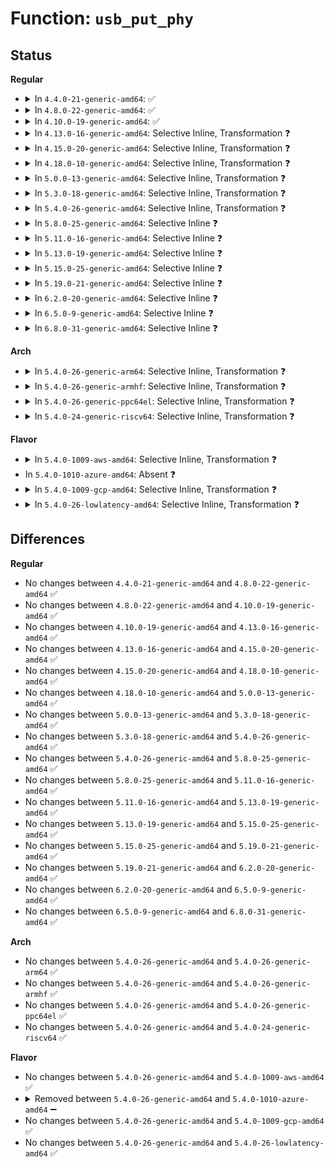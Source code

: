 # Function: <code>usb_put_phy</code>

## Status
<b>Regular</b>
<ul>
<li>
<details>
<summary>In <code>4.4.0-21-generic-amd64</code>: ✅</summary>

```c
void usb_put_phy(struct usb_phy * x)
```

```json
{
  "name": "usb_put_phy",
  "collision_type": "Unique Global",
  "inline_type": "No",
  "funcs": [
    {
      "addr": 18446744071585270672,
      "name": "usb_put_phy",
      "external": true,
      "loc": "drivers/usb/phy/phy.c:360",
      "file": "drivers/usb/phy/phy.c",
      "inline": "seen, unknown",
      "caller_inline": [],
      "caller_func": [
        "drivers/usb/core/hcd.c:usb_remove_hcd",
        "drivers/usb/core/hcd.c:usb_add_hcd",
        "drivers/usb/core/hcd.c:usb_add_hcd",
        "drivers/usb/phy/phy.c:devm_usb_phy_release",
        "drivers/usb/phy/phy.c:devm_usb_phy_release2"
      ]
    }
  ],
  "symbols": [
    {
      "addr": 18446744071585270672,
      "name": "usb_put_phy",
      "section": ".text",
      "bind": "STB_GLOBAL",
      "size": 46
    }
  ]
}
```
</details>
</li>
<li>
<details>
<summary>In <code>4.8.0-22-generic-amd64</code>: ✅</summary>

```c
void usb_put_phy(struct usb_phy * x)
```

```json
{
  "name": "usb_put_phy",
  "collision_type": "Unique Global",
  "inline_type": "No",
  "funcs": [
    {
      "addr": 18446744071585666384,
      "name": "usb_put_phy",
      "external": true,
      "loc": "drivers/usb/phy/phy.c:360",
      "file": "drivers/usb/phy/phy.c",
      "inline": "seen, unknown",
      "caller_inline": [],
      "caller_func": [
        "drivers/usb/core/hcd.c:usb_remove_hcd",
        "drivers/usb/core/hcd.c:usb_add_hcd",
        "drivers/usb/core/hcd.c:usb_add_hcd",
        "drivers/usb/phy/phy.c:devm_usb_phy_release2",
        "drivers/usb/phy/phy.c:devm_usb_phy_release"
      ]
    }
  ],
  "symbols": [
    {
      "addr": 18446744071585666384,
      "name": "usb_put_phy",
      "section": ".text",
      "bind": "STB_GLOBAL",
      "size": 46
    }
  ]
}
```
</details>
</li>
<li>
<details>
<summary>In <code>4.10.0-19-generic-amd64</code>: ✅</summary>

```c
void usb_put_phy(struct usb_phy * x)
```

```json
{
  "name": "usb_put_phy",
  "collision_type": "Unique Global",
  "inline_type": "No",
  "funcs": [
    {
      "addr": 18446744071585854080,
      "name": "usb_put_phy",
      "external": true,
      "loc": "drivers/usb/phy/phy.c:360",
      "file": "drivers/usb/phy/phy.c",
      "inline": "seen, unknown",
      "caller_inline": [],
      "caller_func": [
        "drivers/usb/core/hcd.c:usb_remove_hcd",
        "drivers/usb/core/hcd.c:usb_add_hcd",
        "drivers/usb/core/hcd.c:usb_add_hcd",
        "drivers/usb/phy/phy.c:devm_usb_phy_release2",
        "drivers/usb/phy/phy.c:devm_usb_phy_release"
      ]
    }
  ],
  "symbols": [
    {
      "addr": 18446744071585854080,
      "name": "usb_put_phy",
      "section": ".text",
      "bind": "STB_GLOBAL",
      "size": 46
    }
  ]
}
```
</details>
</li>
<li>
<details>
<summary>In <code>4.13.0-16-generic-amd64</code>: Selective Inline, Transformation ❓</summary>

```c
void usb_put_phy(struct usb_phy * x)
```

```json
{
  "name": "usb_put_phy",
  "collision_type": "Unique Global",
  "inline_type": "Selective",
  "funcs": [
    {
      "addr": 18446744071585941365,
      "name": "usb_put_phy",
      "external": true,
      "loc": "drivers/usb/phy/phy.c:408",
      "file": "drivers/usb/phy/phy.c",
      "inline": "not declared, inlined",
      "caller_inline": [
        "drivers/usb/phy/phy.c:devm_usb_phy_release2",
        "drivers/usb/phy/phy.c:devm_usb_phy_release"
      ],
      "caller_func": [
        "drivers/usb/core/hcd.c:usb_remove_hcd",
        "drivers/usb/core/hcd.c:usb_add_hcd",
        "drivers/usb/core/hcd.c:usb_add_hcd",
        "drivers/usb/phy/phy.c:devm_usb_phy_release2",
        "drivers/usb/phy/phy.c:devm_usb_phy_release"
      ]
    }
  ],
  "symbols": [
    {
      "addr": 18446744071585941216,
      "name": "usb_put_phy.part.12",
      "section": ".text",
      "bind": "STB_LOCAL",
      "size": 40
    },
    {
      "addr": 18446744071585941264,
      "name": "usb_put_phy",
      "section": ".text",
      "bind": "STB_GLOBAL",
      "size": 23
    }
  ]
}
```
</details>
</li>
<li>
<details>
<summary>In <code>4.15.0-20-generic-amd64</code>: Selective Inline, Transformation ❓</summary>

```c
void usb_put_phy(struct usb_phy * x)
```

```json
{
  "name": "usb_put_phy",
  "collision_type": "Unique Global",
  "inline_type": "Selective",
  "funcs": [
    {
      "addr": 18446744071586383912,
      "name": "usb_put_phy",
      "external": true,
      "loc": "drivers/usb/phy/phy.c:676",
      "file": "drivers/usb/phy/phy.c",
      "inline": "not declared, inlined",
      "caller_inline": [
        "drivers/usb/phy/phy.c:devm_usb_phy_release2",
        "drivers/usb/phy/phy.c:devm_usb_phy_release"
      ],
      "caller_func": [
        "drivers/usb/core/hcd.c:usb_remove_hcd",
        "drivers/usb/core/hcd.c:usb_add_hcd",
        "drivers/usb/core/hcd.c:usb_add_hcd",
        "drivers/usb/phy/phy.c:devm_usb_phy_release2",
        "drivers/usb/phy/phy.c:devm_usb_phy_release"
      ]
    }
  ],
  "symbols": [
    {
      "addr": 18446744071586383760,
      "name": "usb_put_phy.part.15",
      "section": ".text",
      "bind": "STB_LOCAL",
      "size": 40
    },
    {
      "addr": 18446744071586383808,
      "name": "usb_put_phy",
      "section": ".text",
      "bind": "STB_GLOBAL",
      "size": 23
    }
  ]
}
```
</details>
</li>
<li>
<details>
<summary>In <code>4.18.0-10-generic-amd64</code>: Selective Inline, Transformation ❓</summary>

```c
void usb_put_phy(struct usb_phy * x)
```

```json
{
  "name": "usb_put_phy",
  "collision_type": "Unique Global",
  "inline_type": "Selective",
  "funcs": [
    {
      "addr": 18446744071586642616,
      "name": "usb_put_phy",
      "external": true,
      "loc": "drivers/usb/phy/phy.c:595",
      "file": "drivers/usb/phy/phy.c",
      "inline": "not declared, inlined",
      "caller_inline": [
        "drivers/usb/phy/phy.c:devm_usb_phy_release2",
        "drivers/usb/phy/phy.c:devm_usb_phy_release"
      ],
      "caller_func": [
        "drivers/usb/phy/phy.c:devm_usb_phy_release2",
        "drivers/usb/phy/phy.c:devm_usb_phy_release"
      ]
    }
  ],
  "symbols": [
    {
      "addr": 18446744071586642464,
      "name": "usb_put_phy.part.16",
      "section": ".text",
      "bind": "STB_LOCAL",
      "size": 40
    },
    {
      "addr": 18446744071586642512,
      "name": "usb_put_phy",
      "section": ".text",
      "bind": "STB_GLOBAL",
      "size": 22
    }
  ]
}
```
</details>
</li>
<li>
<details>
<summary>In <code>5.0.0-13-generic-amd64</code>: Selective Inline, Transformation ❓</summary>

```c
void usb_put_phy(struct usb_phy * x)
```

```json
{
  "name": "usb_put_phy",
  "collision_type": "Unique Global",
  "inline_type": "Selective",
  "funcs": [
    {
      "addr": 18446744071586791736,
      "name": "usb_put_phy",
      "external": true,
      "loc": "drivers/usb/phy/phy.c:595",
      "file": "drivers/usb/phy/phy.c",
      "inline": "not declared, inlined",
      "caller_inline": [
        "drivers/usb/phy/phy.c:devm_usb_phy_release2",
        "drivers/usb/phy/phy.c:devm_usb_phy_release"
      ],
      "caller_func": [
        "drivers/usb/phy/phy.c:devm_usb_phy_release2",
        "drivers/usb/phy/phy.c:devm_usb_phy_release"
      ]
    }
  ],
  "symbols": [
    {
      "addr": 18446744071586791584,
      "name": "usb_put_phy.part.16",
      "section": ".text",
      "bind": "STB_LOCAL",
      "size": 40
    },
    {
      "addr": 18446744071586791632,
      "name": "usb_put_phy",
      "section": ".text",
      "bind": "STB_GLOBAL",
      "size": 22
    }
  ]
}
```
</details>
</li>
<li>
<details>
<summary>In <code>5.3.0-18-generic-amd64</code>: Selective Inline, Transformation ❓</summary>

```c
void usb_put_phy(struct usb_phy * x)
```

```json
{
  "name": "usb_put_phy",
  "collision_type": "Unique Global",
  "inline_type": "Selective",
  "funcs": [
    {
      "addr": 18446744071587047896,
      "name": "usb_put_phy",
      "external": true,
      "loc": "drivers/usb/phy/phy.c:595",
      "file": "drivers/usb/phy/phy.c",
      "inline": "not declared, inlined",
      "caller_inline": [
        "drivers/usb/phy/phy.c:devm_usb_phy_release2",
        "drivers/usb/phy/phy.c:devm_usb_phy_release"
      ],
      "caller_func": [
        "drivers/usb/phy/phy.c:devm_usb_phy_release2",
        "drivers/usb/phy/phy.c:devm_usb_phy_release"
      ]
    }
  ],
  "symbols": [
    {
      "addr": 18446744071587047744,
      "name": "usb_put_phy.part.0",
      "section": ".text",
      "bind": "STB_LOCAL",
      "size": 39
    },
    {
      "addr": 18446744071587047792,
      "name": "usb_put_phy",
      "section": ".text",
      "bind": "STB_GLOBAL",
      "size": 22
    }
  ]
}
```
</details>
</li>
<li>
<details>
<summary>In <code>5.4.0-26-generic-amd64</code>: Selective Inline, Transformation ❓</summary>

```c
void usb_put_phy(struct usb_phy * x)
```

```json
{
  "name": "usb_put_phy",
  "collision_type": "Unique Global",
  "inline_type": "Selective",
  "funcs": [
    {
      "addr": 18446744071587248296,
      "name": "usb_put_phy",
      "external": true,
      "loc": "drivers/usb/phy/phy.c:595",
      "file": "drivers/usb/phy/phy.c",
      "inline": "not declared, inlined",
      "caller_inline": [
        "drivers/usb/phy/phy.c:devm_usb_phy_release2",
        "drivers/usb/phy/phy.c:devm_usb_phy_release"
      ],
      "caller_func": [
        "drivers/usb/phy/phy.c:devm_usb_phy_release2",
        "drivers/usb/phy/phy.c:devm_usb_phy_release"
      ]
    }
  ],
  "symbols": [
    {
      "addr": 18446744071587248144,
      "name": "usb_put_phy.part.0",
      "section": ".text",
      "bind": "STB_LOCAL",
      "size": 39
    },
    {
      "addr": 18446744071587248192,
      "name": "usb_put_phy",
      "section": ".text",
      "bind": "STB_GLOBAL",
      "size": 22
    }
  ]
}
```
</details>
</li>
<li>
<details>
<summary>In <code>5.8.0-25-generic-amd64</code>: Selective Inline ❓</summary>

```c
void usb_put_phy(struct usb_phy * x)
```

```json
{
  "name": "usb_put_phy",
  "collision_type": "Unique Global",
  "inline_type": "Selective",
  "funcs": [
    {
      "addr": 18446744071588101370,
      "name": "usb_put_phy",
      "external": true,
      "loc": "drivers/usb/phy/phy.c:606",
      "file": "drivers/usb/phy/phy.c",
      "inline": "not declared, inlined",
      "caller_inline": [
        "drivers/usb/phy/phy.c:devm_usb_phy_release2",
        "drivers/usb/phy/phy.c:devm_usb_phy_release2",
        "drivers/usb/phy/phy.c:devm_usb_phy_release",
        "drivers/usb/phy/phy.c:devm_usb_phy_release"
      ],
      "caller_func": []
    }
  ],
  "symbols": [
    {
      "addr": 18446744071588102512,
      "name": "usb_put_phy",
      "section": ".text",
      "bind": "STB_GLOBAL",
      "size": 47
    }
  ]
}
```
</details>
</li>
<li>
<details>
<summary>In <code>5.11.0-16-generic-amd64</code>: Selective Inline ❓</summary>

```c
void usb_put_phy(struct usb_phy * x)
```

```json
{
  "name": "usb_put_phy",
  "collision_type": "Unique Global",
  "inline_type": "Selective",
  "funcs": [
    {
      "addr": 18446744071588143258,
      "name": "usb_put_phy",
      "external": true,
      "loc": "drivers/usb/phy/phy.c:606",
      "file": "drivers/usb/phy/phy.c",
      "inline": "not declared, inlined",
      "caller_inline": [
        "drivers/usb/phy/phy.c:devm_usb_phy_release2",
        "drivers/usb/phy/phy.c:devm_usb_phy_release2",
        "drivers/usb/phy/phy.c:devm_usb_phy_release",
        "drivers/usb/phy/phy.c:devm_usb_phy_release"
      ],
      "caller_func": []
    }
  ],
  "symbols": [
    {
      "addr": 18446744071588144400,
      "name": "usb_put_phy",
      "section": ".text",
      "bind": "STB_GLOBAL",
      "size": 47
    }
  ]
}
```
</details>
</li>
<li>
<details>
<summary>In <code>5.13.0-19-generic-amd64</code>: Selective Inline ❓</summary>

```c
void usb_put_phy(struct usb_phy * x)
```

```json
{
  "name": "usb_put_phy",
  "collision_type": "Unique Global",
  "inline_type": "Selective",
  "funcs": [
    {
      "addr": 18446744071588025338,
      "name": "usb_put_phy",
      "external": true,
      "loc": "drivers/usb/phy/phy.c:606",
      "file": "drivers/usb/phy/phy.c",
      "inline": "not declared, inlined",
      "caller_inline": [
        "drivers/usb/phy/phy.c:devm_usb_phy_release2",
        "drivers/usb/phy/phy.c:devm_usb_phy_release2",
        "drivers/usb/phy/phy.c:devm_usb_phy_release",
        "drivers/usb/phy/phy.c:devm_usb_phy_release"
      ],
      "caller_func": []
    }
  ],
  "symbols": [
    {
      "addr": 18446744071588026416,
      "name": "usb_put_phy",
      "section": ".text",
      "bind": "STB_GLOBAL",
      "size": 47
    }
  ]
}
```
</details>
</li>
<li>
<details>
<summary>In <code>5.15.0-25-generic-amd64</code>: Selective Inline ❓</summary>

```c
void usb_put_phy(struct usb_phy * x)
```

```json
{
  "name": "usb_put_phy",
  "collision_type": "Unique Global",
  "inline_type": "Selective",
  "funcs": [
    {
      "addr": 18446744071588641802,
      "name": "usb_put_phy",
      "external": true,
      "loc": "drivers/usb/phy/phy.c:644",
      "file": "drivers/usb/phy/phy.c",
      "inline": "not declared, inlined",
      "caller_inline": [
        "drivers/usb/phy/phy.c:devm_usb_phy_release2",
        "drivers/usb/phy/phy.c:devm_usb_phy_release2",
        "drivers/usb/phy/phy.c:devm_usb_phy_release",
        "drivers/usb/phy/phy.c:devm_usb_phy_release"
      ],
      "caller_func": []
    }
  ],
  "symbols": [
    {
      "addr": 18446744071588642896,
      "name": "usb_put_phy",
      "section": ".text",
      "bind": "STB_GLOBAL",
      "size": 47
    }
  ]
}
```
</details>
</li>
<li>
<details>
<summary>In <code>5.19.0-21-generic-amd64</code>: Selective Inline ❓</summary>

```c
void usb_put_phy(struct usb_phy * x)
```

```json
{
  "name": "usb_put_phy",
  "collision_type": "Unique Global",
  "inline_type": "Selective",
  "funcs": [
    {
      "addr": 18446744071590058440,
      "name": "usb_put_phy",
      "external": true,
      "loc": "drivers/usb/phy/phy.c:644",
      "file": "drivers/usb/phy/phy.c",
      "inline": "not declared, inlined",
      "caller_inline": [
        "drivers/usb/phy/phy.c:devm_usb_phy_release2",
        "drivers/usb/phy/phy.c:devm_usb_phy_release2",
        "drivers/usb/phy/phy.c:devm_usb_phy_release",
        "drivers/usb/phy/phy.c:devm_usb_phy_release"
      ],
      "caller_func": []
    }
  ],
  "symbols": [
    {
      "addr": 18446744071590059664,
      "name": "usb_put_phy",
      "section": ".text",
      "bind": "STB_GLOBAL",
      "size": 62
    }
  ]
}
```
</details>
</li>
<li>
<details>
<summary>In <code>6.2.0-20-generic-amd64</code>: Selective Inline ❓</summary>

```c
void usb_put_phy(struct usb_phy * x)
```

```json
{
  "name": "usb_put_phy",
  "collision_type": "Unique Global",
  "inline_type": "Selective",
  "funcs": [
    {
      "addr": 18446744071591665448,
      "name": "usb_put_phy",
      "external": true,
      "loc": "drivers/usb/phy/phy.c:644",
      "file": "drivers/usb/phy/phy.c",
      "inline": "not declared, inlined",
      "caller_inline": [
        "drivers/usb/phy/phy.c:devm_usb_phy_release2",
        "drivers/usb/phy/phy.c:devm_usb_phy_release2",
        "drivers/usb/phy/phy.c:devm_usb_phy_release",
        "drivers/usb/phy/phy.c:devm_usb_phy_release"
      ],
      "caller_func": []
    }
  ],
  "symbols": [
    {
      "addr": 18446744071591666864,
      "name": "usb_put_phy",
      "section": ".text",
      "bind": "STB_GLOBAL",
      "size": 62
    }
  ]
}
```
</details>
</li>
<li>
<details>
<summary>In <code>6.5.0-9-generic-amd64</code>: Selective Inline ❓</summary>

```c
void usb_put_phy(struct usb_phy * x)
```

```json
{
  "name": "usb_put_phy",
  "collision_type": "Unique Global",
  "inline_type": "Selective",
  "funcs": [
    {
      "addr": 18446744071592088264,
      "name": "usb_put_phy",
      "external": true,
      "loc": "drivers/usb/phy/phy.c:644",
      "file": "drivers/usb/phy/phy.c",
      "inline": "not declared, inlined",
      "caller_inline": [
        "drivers/usb/phy/phy.c:devm_usb_phy_release2",
        "drivers/usb/phy/phy.c:devm_usb_phy_release2",
        "drivers/usb/phy/phy.c:devm_usb_phy_release",
        "drivers/usb/phy/phy.c:devm_usb_phy_release"
      ],
      "caller_func": []
    }
  ],
  "symbols": [
    {
      "addr": 18446744071592089696,
      "name": "usb_put_phy",
      "section": ".text",
      "bind": "STB_GLOBAL",
      "size": 62
    }
  ]
}
```
</details>
</li>
<li>
<details>
<summary>In <code>6.8.0-31-generic-amd64</code>: Selective Inline ❓</summary>

```c
void usb_put_phy(struct usb_phy * x)
```

```json
{
  "name": "usb_put_phy",
  "collision_type": "Unique Global",
  "inline_type": "Selective",
  "funcs": [
    {
      "addr": 18446744071592828696,
      "name": "usb_put_phy",
      "external": true,
      "loc": "drivers/usb/phy/phy.c:644",
      "file": "drivers/usb/phy/phy.c",
      "inline": "not declared, inlined",
      "caller_inline": [
        "drivers/usb/phy/phy.c:devm_usb_phy_release2",
        "drivers/usb/phy/phy.c:devm_usb_phy_release2",
        "drivers/usb/phy/phy.c:devm_usb_phy_release",
        "drivers/usb/phy/phy.c:devm_usb_phy_release"
      ],
      "caller_func": []
    }
  ],
  "symbols": [
    {
      "addr": 18446744071592830128,
      "name": "usb_put_phy",
      "section": ".text",
      "bind": "STB_GLOBAL",
      "size": 62
    }
  ]
}
```
</details>
</li>
</ul>
<b>Arch</b>
<ul>
<li>
<details>
<summary>In <code>5.4.0-26-generic-arm64</code>: Selective Inline, Transformation ❓</summary>

```c
void usb_put_phy(struct usb_phy * x)
```

```json
{
  "name": "usb_put_phy",
  "collision_type": "Unique Global",
  "inline_type": "Selective",
  "funcs": [
    {
      "addr": 18446603336500347044,
      "name": "usb_put_phy",
      "external": true,
      "loc": "drivers/usb/phy/phy.c:595",
      "file": "drivers/usb/phy/phy.c",
      "inline": "not declared, inlined",
      "caller_inline": [
        "drivers/usb/phy/phy.c:devm_usb_phy_release2",
        "drivers/usb/phy/phy.c:devm_usb_phy_release"
      ],
      "caller_func": [
        "drivers/usb/phy/phy.c:devm_usb_phy_release2",
        "drivers/usb/phy/phy.c:devm_usb_phy_release"
      ]
    }
  ],
  "symbols": [
    {
      "addr": 18446603336500346840,
      "name": "usb_put_phy.part.0",
      "section": ".text",
      "bind": "STB_LOCAL",
      "size": 60
    },
    {
      "addr": 18446603336500346904,
      "name": "usb_put_phy",
      "section": ".text",
      "bind": "STB_GLOBAL",
      "size": 48
    }
  ]
}
```
</details>
</li>
<li>
<details>
<summary>In <code>5.4.0-26-generic-armhf</code>: Selective Inline, Transformation ❓</summary>

```c
void usb_put_phy(struct usb_phy * x)
```

```json
{
  "name": "usb_put_phy",
  "collision_type": "Unique Global",
  "inline_type": "Selective",
  "funcs": [
    {
      "addr": 3232805484,
      "name": "usb_put_phy",
      "external": true,
      "loc": "drivers/usb/phy/phy.c:595",
      "file": "drivers/usb/phy/phy.c",
      "inline": "not declared, inlined",
      "caller_inline": [
        "drivers/usb/phy/phy.c:devm_usb_phy_release2",
        "drivers/usb/phy/phy.c:devm_usb_phy_release"
      ],
      "caller_func": [
        "drivers/usb/phy/phy.c:devm_usb_phy_release2",
        "drivers/usb/phy/phy.c:devm_usb_phy_release"
      ]
    }
  ],
  "symbols": [
    {
      "addr": 3232805312,
      "name": "usb_put_phy.part.0",
      "section": ".text",
      "bind": "STB_LOCAL",
      "size": 48
    },
    {
      "addr": 3232805360,
      "name": "usb_put_phy",
      "section": ".text",
      "bind": "STB_GLOBAL",
      "size": 36
    }
  ]
}
```
</details>
</li>
<li>
<details>
<summary>In <code>5.4.0-26-generic-ppc64el</code>: Selective Inline, Transformation ❓</summary>

```c
void usb_put_phy(struct usb_phy * x)
```

```json
{
  "name": "usb_put_phy",
  "collision_type": "Unique Global",
  "inline_type": "Selective",
  "funcs": [
    {
      "addr": 13835058055293659980,
      "name": "usb_put_phy",
      "external": true,
      "loc": "drivers/usb/phy/phy.c:595",
      "file": "drivers/usb/phy/phy.c",
      "inline": "not declared, inlined",
      "caller_inline": [
        "drivers/usb/phy/phy.c:devm_usb_phy_release2",
        "drivers/usb/phy/phy.c:devm_usb_phy_release"
      ],
      "caller_func": [
        "drivers/usb/phy/phy.c:devm_usb_phy_release2",
        "drivers/usb/phy/phy.c:devm_usb_phy_release"
      ]
    }
  ],
  "symbols": [
    {
      "addr": 13835058055293659744,
      "name": "usb_put_phy.part.0",
      "section": ".text",
      "bind": "STB_LOCAL",
      "size": 84
    },
    {
      "addr": 13835058055293659840,
      "name": "usb_put_phy",
      "section": ".text",
      "bind": "STB_GLOBAL",
      "size": 28
    }
  ]
}
```
</details>
</li>
<li>
<details>
<summary>In <code>5.4.0-24-generic-riscv64</code>: Selective Inline, Transformation ❓</summary>

```c
void usb_put_phy(struct usb_phy * x)
```

```json
{
  "name": "usb_put_phy",
  "collision_type": "Unique Global",
  "inline_type": "Selective",
  "funcs": [
    {
      "addr": 18446743936277237156,
      "name": "usb_put_phy",
      "external": true,
      "loc": "drivers/usb/phy/phy.c:595",
      "file": "drivers/usb/phy/phy.c",
      "inline": "not declared, inlined",
      "caller_inline": [
        "drivers/usb/phy/phy.c:devm_usb_phy_release2",
        "drivers/usb/phy/phy.c:devm_usb_phy_release"
      ],
      "caller_func": [
        "drivers/usb/phy/phy.c:devm_usb_phy_release2",
        "drivers/usb/phy/phy.c:devm_usb_phy_release"
      ]
    }
  ],
  "symbols": [
    {
      "addr": 18446743936277236970,
      "name": "usb_put_phy.part.0",
      "section": ".text",
      "bind": "STB_LOCAL",
      "size": 56
    },
    {
      "addr": 18446743936277237026,
      "name": "usb_put_phy",
      "section": ".text",
      "bind": "STB_GLOBAL",
      "size": 44
    }
  ]
}
```
</details>
</li>
</ul>
<b>Flavor</b>
<ul>
<li>
<details>
<summary>In <code>5.4.0-1009-aws-amd64</code>: Selective Inline, Transformation ❓</summary>

```c
void usb_put_phy(struct usb_phy * x)
```

```json
{
  "name": "usb_put_phy",
  "collision_type": "Unique Global",
  "inline_type": "Selective",
  "funcs": [
    {
      "addr": 18446744071586954376,
      "name": "usb_put_phy",
      "external": true,
      "loc": "drivers/usb/phy/phy.c:595",
      "file": "drivers/usb/phy/phy.c",
      "inline": "not declared, inlined",
      "caller_inline": [
        "drivers/usb/phy/phy.c:devm_usb_phy_release2",
        "drivers/usb/phy/phy.c:devm_usb_phy_release"
      ],
      "caller_func": [
        "drivers/usb/phy/phy.c:devm_usb_phy_release2",
        "drivers/usb/phy/phy.c:devm_usb_phy_release"
      ]
    }
  ],
  "symbols": [
    {
      "addr": 18446744071586954224,
      "name": "usb_put_phy.part.0",
      "section": ".text",
      "bind": "STB_LOCAL",
      "size": 39
    },
    {
      "addr": 18446744071586954272,
      "name": "usb_put_phy",
      "section": ".text",
      "bind": "STB_GLOBAL",
      "size": 22
    }
  ]
}
```
</details>
</li>
<li>
In <code>5.4.0-1010-azure-amd64</code>: Absent ❓
</li>
<li>
<details>
<summary>In <code>5.4.0-1009-gcp-amd64</code>: Selective Inline, Transformation ❓</summary>

```c
void usb_put_phy(struct usb_phy * x)
```

```json
{
  "name": "usb_put_phy",
  "collision_type": "Unique Global",
  "inline_type": "Selective",
  "funcs": [
    {
      "addr": 18446744071587202856,
      "name": "usb_put_phy",
      "external": true,
      "loc": "drivers/usb/phy/phy.c:595",
      "file": "drivers/usb/phy/phy.c",
      "inline": "not declared, inlined",
      "caller_inline": [
        "drivers/usb/phy/phy.c:devm_usb_phy_release2",
        "drivers/usb/phy/phy.c:devm_usb_phy_release"
      ],
      "caller_func": [
        "drivers/usb/phy/phy.c:devm_usb_phy_release2",
        "drivers/usb/phy/phy.c:devm_usb_phy_release"
      ]
    }
  ],
  "symbols": [
    {
      "addr": 18446744071587202704,
      "name": "usb_put_phy.part.0",
      "section": ".text",
      "bind": "STB_LOCAL",
      "size": 39
    },
    {
      "addr": 18446744071587202752,
      "name": "usb_put_phy",
      "section": ".text",
      "bind": "STB_GLOBAL",
      "size": 22
    }
  ]
}
```
</details>
</li>
<li>
<details>
<summary>In <code>5.4.0-26-lowlatency-amd64</code>: Selective Inline, Transformation ❓</summary>

```c
void usb_put_phy(struct usb_phy * x)
```

```json
{
  "name": "usb_put_phy",
  "collision_type": "Unique Global",
  "inline_type": "Selective",
  "funcs": [
    {
      "addr": 18446744071587309928,
      "name": "usb_put_phy",
      "external": true,
      "loc": "drivers/usb/phy/phy.c:595",
      "file": "drivers/usb/phy/phy.c",
      "inline": "not declared, inlined",
      "caller_inline": [
        "drivers/usb/phy/phy.c:devm_usb_phy_release2",
        "drivers/usb/phy/phy.c:devm_usb_phy_release"
      ],
      "caller_func": [
        "drivers/usb/phy/phy.c:devm_usb_phy_release2",
        "drivers/usb/phy/phy.c:devm_usb_phy_release"
      ]
    }
  ],
  "symbols": [
    {
      "addr": 18446744071587309776,
      "name": "usb_put_phy.part.0",
      "section": ".text",
      "bind": "STB_LOCAL",
      "size": 39
    },
    {
      "addr": 18446744071587309824,
      "name": "usb_put_phy",
      "section": ".text",
      "bind": "STB_GLOBAL",
      "size": 22
    }
  ]
}
```
</details>
</li>
</ul>

## Differences
<b>Regular</b>
<ul>
<li>
No changes between <code>4.4.0-21-generic-amd64</code> and <code>4.8.0-22-generic-amd64</code> ✅
</li>
<li>
No changes between <code>4.8.0-22-generic-amd64</code> and <code>4.10.0-19-generic-amd64</code> ✅
</li>
<li>
No changes between <code>4.10.0-19-generic-amd64</code> and <code>4.13.0-16-generic-amd64</code> ✅
</li>
<li>
No changes between <code>4.13.0-16-generic-amd64</code> and <code>4.15.0-20-generic-amd64</code> ✅
</li>
<li>
No changes between <code>4.15.0-20-generic-amd64</code> and <code>4.18.0-10-generic-amd64</code> ✅
</li>
<li>
No changes between <code>4.18.0-10-generic-amd64</code> and <code>5.0.0-13-generic-amd64</code> ✅
</li>
<li>
No changes between <code>5.0.0-13-generic-amd64</code> and <code>5.3.0-18-generic-amd64</code> ✅
</li>
<li>
No changes between <code>5.3.0-18-generic-amd64</code> and <code>5.4.0-26-generic-amd64</code> ✅
</li>
<li>
No changes between <code>5.4.0-26-generic-amd64</code> and <code>5.8.0-25-generic-amd64</code> ✅
</li>
<li>
No changes between <code>5.8.0-25-generic-amd64</code> and <code>5.11.0-16-generic-amd64</code> ✅
</li>
<li>
No changes between <code>5.11.0-16-generic-amd64</code> and <code>5.13.0-19-generic-amd64</code> ✅
</li>
<li>
No changes between <code>5.13.0-19-generic-amd64</code> and <code>5.15.0-25-generic-amd64</code> ✅
</li>
<li>
No changes between <code>5.15.0-25-generic-amd64</code> and <code>5.19.0-21-generic-amd64</code> ✅
</li>
<li>
No changes between <code>5.19.0-21-generic-amd64</code> and <code>6.2.0-20-generic-amd64</code> ✅
</li>
<li>
No changes between <code>6.2.0-20-generic-amd64</code> and <code>6.5.0-9-generic-amd64</code> ✅
</li>
<li>
No changes between <code>6.5.0-9-generic-amd64</code> and <code>6.8.0-31-generic-amd64</code> ✅
</li>
</ul>
<b>Arch</b>
<ul>
<li>
No changes between <code>5.4.0-26-generic-amd64</code> and <code>5.4.0-26-generic-arm64</code> ✅
</li>
<li>
No changes between <code>5.4.0-26-generic-amd64</code> and <code>5.4.0-26-generic-armhf</code> ✅
</li>
<li>
No changes between <code>5.4.0-26-generic-amd64</code> and <code>5.4.0-26-generic-ppc64el</code> ✅
</li>
<li>
No changes between <code>5.4.0-26-generic-amd64</code> and <code>5.4.0-24-generic-riscv64</code> ✅
</li>
</ul>
<b>Flavor</b>
<ul>
<li>
No changes between <code>5.4.0-26-generic-amd64</code> and <code>5.4.0-1009-aws-amd64</code> ✅
</li>
<li>
<details>
<summary>Removed between <code>5.4.0-26-generic-amd64</code> and <code>5.4.0-1010-azure-amd64</code> ➖</summary>

```c
void usb_put_phy(struct usb_phy * x)
```
</details>
</li>
<li>
No changes between <code>5.4.0-26-generic-amd64</code> and <code>5.4.0-1009-gcp-amd64</code> ✅
</li>
<li>
No changes between <code>5.4.0-26-generic-amd64</code> and <code>5.4.0-26-lowlatency-amd64</code> ✅
</li>
</ul>
